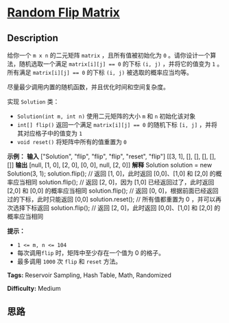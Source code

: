# [Random Flip Matrix][title]

## Description

给你一个 `m x n` 的二元矩阵 `matrix` ，且所有值被初始化为 `0` 。请你设计一个算法，随机选取一个满足 `matrix[i][j] ==
0` 的下标 `(i, j)` ，并将它的值变为 `1` 。所有满足 `matrix[i][j] == 0` 的下标 `(i, j)`
被选取的概率应当均等。

尽量最少调用内置的随机函数，并且优化时间和空间复杂度。

实现 `Solution` 类：

  * `Solution(int m, int n)` 使用二元矩阵的大小 `m` 和 `n` 初始化该对象
  * `int[] flip()` 返回一个满足 `matrix[i][j] == 0` 的随机下标 `[i, j]` ，并将其对应格子中的值变为 `1`
  * `void reset()` 将矩阵中所有的值重置为 `0`



**示例：**
            **输入**    ["Solution", "flip", "flip", "flip", "reset", "flip"]    [[3, 1], [], [], [], [], []]    **输出**    [null, [1, 0], [2, 0], [0, 0], null, [2, 0]]        **解释**    Solution solution = new Solution(3, 1);    solution.flip();  // 返回 [1, 0]，此时返回 [0,0]、[1,0] 和 [2,0] 的概率应当相同    solution.flip();  // 返回 [2, 0]，因为 [1,0] 已经返回过了，此时返回 [2,0] 和 [0,0] 的概率应当相同    solution.flip();  // 返回 [0, 0]，根据前面已经返回过的下标，此时只能返回 [0,0]    solution.reset(); // 所有值都重置为 0 ，并可以再次选择下标返回    solution.flip();  // 返回 [2, 0]，此时返回 [0,0]、[1,0] 和 [2,0] 的概率应当相同



**提示：**

  * `1 <= m, n <= 104`
  * 每次调用`flip` 时，矩阵中至少存在一个值为 0 的格子。
  * 最多调用 `1000` 次 `flip` 和 `reset` 方法。


**Tags:** Reservoir Sampling, Hash Table, Math, Randomized

**Difficulty:** Medium

## 思路

[title]: https://leetcode-cn.com/problems/random-flip-matrix
